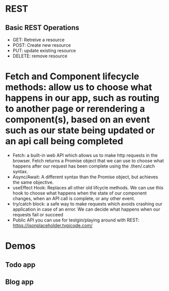 <!-- Week 15: REST, FETCH, Functional Components-->

# REST

## Basic REST Operations

- GET: Retreive a resource
- POST: Create new resource
- PUT: update existing resource
- DELETE: remove resource

# Fetch and Component lifecycle methods: allow us to choose what happens in our app, such as routing to another page or rerendering a component(s), based on an event such as our state being updated or an api call being completed

- Fetch: a built-in web API which allows us to make http requests in the browser. Fetch returns a Promise object that we can use to choose what happens after our request has been complete using the .then/.catch syntax.
- Async/Await: A different syntax than the Promise object, but achieves the same objective.
- useEffect Hook: Replaces all other old lifcycle methods. We can use this hook to choose what happens when the state of our component changes, when an API call is complete, or any other event.
- try/catch block: a safe way to make requests which avoids crashing our application in case of an error. We can decide what happens when our requests fail or succeed
- Public API you can use for testgin/playing around with REST: https://jsonplaceholder.typicode.com/

# Demos

## Todo app

## Blog app
